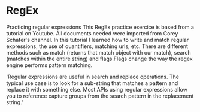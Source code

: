 # RegEx
Practicing regular expressions
This RegEx practice exercice is based from a tutorial on Youtube. All documents needed were imported from Corey Schafer's channel. 
In this tutorial I learned how to write and match regular expressions, the use of quantifiers, matching urls, etc.
There are different methods such as match (returns that match object with our match), search (matches within the entire string) and flags.Flags change the way the regex engine performs pattern matching.

'Regular expressions are useful in search and replace operations. The typical use case is to look for a sub-string that matches a 
pattern and replace it with something else. Most APIs using regular expressions allow you to reference capture groups from the 
search pattern in the replacement string.'
